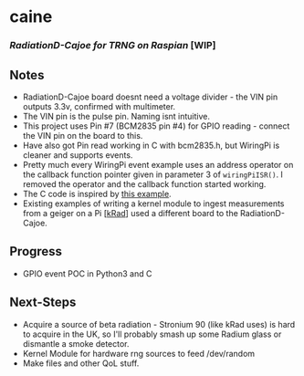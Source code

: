 # caine
### *RadiationD-Cajoe for TRNG on Raspian* [**WIP**]

## Notes 
* RadiationD-Cajoe board doesnt need a voltage divider - the VIN pin outputs 3.3v, confirmed with multimeter.
* The VIN pin is the pulse pin. Naming isnt intuitive. 
* This project uses Pin #7 (BCM2835 pin #4) for GPIO reading - connect the VIN pin on the board to this.
* Have also got Pin read working in C with bcm2835.h, but WiringPi is cleaner and supports events.
* Pretty much every WiringPi event example uses an address operator on the callback function pointer given in parameter 3 of `wiringPiISR()`. I removed the operator and the callback function started working.
* The C code is inspired by [this example](https://www.waveshare.com/wiki/Raspberry_Pi_Tutorial_Series:_External_Button).
* Existing examples of writing a kernel module to ingest measurements from a geiger on a Pi [[kRad](https://github.com/brendan-w/kRad)] used a different board to the RadiationD-Cajoe.

## Progress
* GPIO event POC in Python3 and C

## Next-Steps
* Acquire a source of beta radiation - Stronium 90 (like kRad uses) is hard to acquire in the UK, so I'll probably smash up some Radium glass or dismantle a smoke detector.
* Kernel Module for hardware rng sources to feed /dev/random
* Make files and other QoL stuff.
